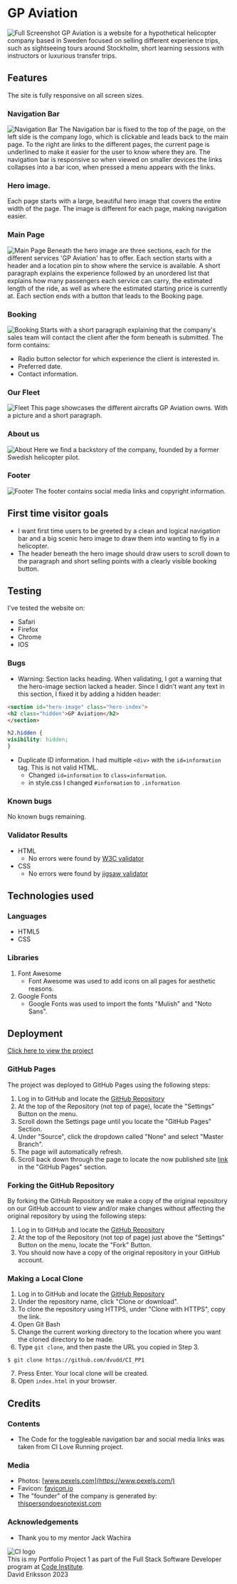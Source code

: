 # GP Aviation
![Full Screenshot](readme_screenshots/scrot_full.png)
GP Aviation is a website for a hypothetical helicopter company based in Sweden focused on selling different experience trips, such as sightseeing tours around Stockholm, short learning sessions with instructors or luxurious transfer trips.

## Features
The site is fully responsive on all screen sizes.

### Navigation Bar
![Navigation Bar](readme_screenshots/scrot_navbar.png)
The Navigation bar is fixed to the top of the page, on the left side is the company logo, which is clickable and leads back to the main page.
To the right are links to the different pages, the current page is underlined to make it easier for the user to know where they are.
The navigation bar is responsive so when viewed on smaller devices the links collapses into a bar icon, when pressed a menu appears with the links.

### Hero image.
Each page starts with a large, beautiful hero image that covers the entire width of the page. The image is different for each
page, making navigation easier.

### Main Page
![Main Page](readme_screenshots/scrot_main.png)
Beneath the hero image are three sections, each for the different services 'GP Aviation' has to offer.
Each section starts with a header and a location pin to show where the service is available. A short paragraph explains the experience followed by an unordered list that explains how many passengers each service can carry, the estimated length of the ride, as well as where the estimated starting price is currently at. 
Each section ends with a button that leads to the Booking page.

### Booking
![Booking](readme_screenshots/scrot_booking.png)
Starts with a short paragraph explaining that the company's sales team will contact the client after the form beneath is submitted.
The form contains:
- Radio button selector for which experience the client is interested in.
- Preferred date.
- Contact information.

### Our Fleet
![Fleet](readme_screenshots/scrot_fleet.png)
This page showcases the different aircrafts GP Aviation owns. With a picture and a short paragraph.

### About us
![About](readme_screenshots/scrot_about.png)
Here we find a backstory of the company, founded by a former Swedish helicopter pilot.

### Footer
![Footer](readme_screenshots/scrot_footer.png)
The footer contains social media links and copyright information.

## First time visitor goals
- I want first time users to be greeted by a clean and logical navigation bar and a big scenic hero image to draw them into wanting to fly in a helicopter.
- The header beneath the hero image should draw users to scroll down to the paragraph and short selling points with a clearly visible booking button.

## Testing
I've tested the website on:
- Safari
- Firefox
- Chrome
- IOS

### Bugs
- Warning: Section lacks heading.
When validating, I got a warning that the hero-image section lacked a header.
Since I didn't want any text in this section, I fixed it by adding a hidden header:
```html
<section id="hero-image" class="hero-index">
<h2 class="hidden">GP Aviation</h2>
</section>
```

```css
h2.hidden {
visibility: hidden;
}
```

- Duplicate ID information.
I had multiple `<div>` with the `id=information` tag. This is not valid HTML.
    * Changed `id=information` to `class=information`.
    * in style.css I changed `#information` to `.information`

### Known bugs
No known bugs remaining.

### Validator Results
* HTML
    - No errors were found by [W3C validator](https://validator.w3.org)
* CSS
    - No errors were found by [jigsaw validator](https://jigsaw.w3.org/css-validator/)

## Technologies used
### Languages
- HTML5
- CSS
### Libraries
1. Font Awesome
    - Font Awesome was used to add icons on all pages for aesthetic reasons.
2. Google Fonts
    - Google Fonts was used to import the fonts "Mulish" and "Noto Sans".

## Deployment
[Click here to view the project](https://dvudd.github.io/CI_PP1/)

### GitHub Pages
The project was deployed to GitHub Pages using the following steps:
1. Log in to GitHub and locate the [GitHub Repository](https://github.com/dvudd/CI_PP1)
2. At the top of the Repository (not top of page), locate the "Settings" Button on the menu.
3. Scroll down the Settings page until you locate the "GitHub Pages" Section.
4. Under "Source", click the dropdown called "None" and select "Master Branch".
5. The page will automatically refresh.
6. Scroll back down through the page to locate the now published site [link](https://github.com) in the "GitHub Pages" section.

### Forking the GitHub Repository
By forking the GitHub Repository we make a copy of the original repository on our GitHub account to view and/or make changes without affecting the original repository by using the following steps:
1. Log in to GitHub and locate the [GitHub Repository](https://github.com/dvudd/CI_PP1)
2. At the top of the Repository (not top of page) just above the "Settings" Button on the menu, locate the "Fork" Button.
3. You should now have a copy of the original repository in your GitHub account.

### Making a Local Clone
1. Log in to GitHub and locate the [GitHub Repository](https://github.com/dvudd/CI_PP1)
2. Under the repository name, click "Clone or download".
3. To clone the repository using HTTPS, under "Clone with HTTPS", copy the link.
4. Open Git Bash
5. Change the current working directory to the location where you want the cloned directory to be made.
6. Type `git clone`, and then paste the URL you copied in Step 3.
```
$ git clone https://github.com/dvudd/CI_PP1
```
7. Press Enter. Your local clone will be created.
8. Open `index.html` in your browser.

## Credits
### Contents
- The Code for the toggleable navigation bar and social media links was taken from CI Love Running project.

### Media
- Photos: [www.pexels.com](https://www.pexels.com/)
- Favicon: [favicon.io](https://favicon.io)
- The "founder" of the company is generated by: [thispersondoesnotexist.com](https://thispersondoesnotexist.com)

### Acknowledgements
- Thank you to my mentor Jack Wachira

![CI logo](https://codeinstitute.s3.amazonaws.com/fullstack/ci_logo_small.png)\
This is my Portfolio Project 1 as part of the Full Stack Software Developer program at [Code Institute](https://codeinstitute.net/).\
David Eriksson 2023